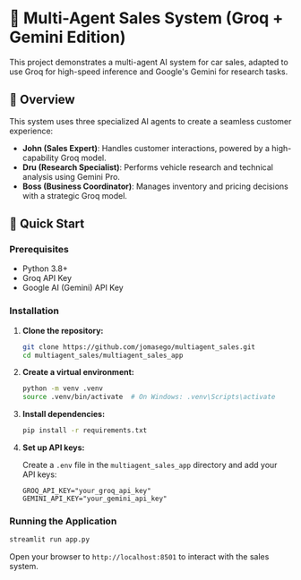 # 🚗 Multi-Agent Sales System (Groq + Gemini Edition)

This project demonstrates a multi-agent AI system for car sales, adapted to use Groq for high-speed inference and Google's Gemini for research tasks.

  <!-- Replace with the actual image URL -->

## 🎯 Overview

This system uses three specialized AI agents to create a seamless customer experience:

-   **John (Sales Expert)**: Handles customer interactions, powered by a high-capability Groq model.
-   **Dru (Research Specialist)**: Performs vehicle research and technical analysis using Gemini Pro.
-   **Boss (Business Coordinator)**: Manages inventory and pricing decisions with a strategic Groq model.

## 🚀 Quick Start

### Prerequisites

-   Python 3.8+
-   Groq API Key
-   Google AI (Gemini) API Key

### Installation

1.  **Clone the repository:**

    ```bash
    git clone https://github.com/jomasego/multiagent_sales.git
    cd multiagent_sales/multiagent_sales_app
    ```

2.  **Create a virtual environment:**

    ```bash
    python -m venv .venv
    source .venv/bin/activate  # On Windows: .venv\Scripts\activate
    ```

3.  **Install dependencies:**

    ```bash
    pip install -r requirements.txt
    ```

4.  **Set up API keys:**

    Create a `.env` file in the `multiagent_sales_app` directory and add your API keys:

    ```env
    GROQ_API_KEY="your_groq_api_key"
    GEMINI_API_KEY="your_gemini_api_key"
    ```

### Running the Application

```bash
streamlit run app.py
```

Open your browser to `http://localhost:8501` to interact with the sales system.
